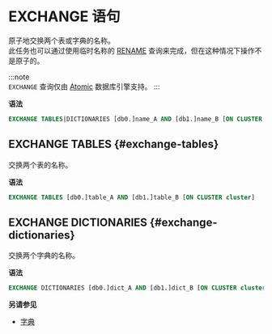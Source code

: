 
# EXCHANGE 语句

原子地交换两个表或字典的名称。  
此任务也可以通过使用临时名称的 [RENAME](./rename.md) 查询来完成，但在这种情况下操作不是原子的。

:::note    
`EXCHANGE` 查询仅由 [Atomic](../../engines/database-engines/atomic.md) 数据库引擎支持。
:::

**语法**

```sql
EXCHANGE TABLES|DICTIONARIES [db0.]name_A AND [db1.]name_B [ON CLUSTER cluster]
```

## EXCHANGE TABLES {#exchange-tables}

交换两个表的名称。

**语法**

```sql
EXCHANGE TABLES [db0.]table_A AND [db1.]table_B [ON CLUSTER cluster]
```

## EXCHANGE DICTIONARIES {#exchange-dictionaries}

交换两个字典的名称。

**语法**

```sql
EXCHANGE DICTIONARIES [db0.]dict_A AND [db1.]dict_B [ON CLUSTER cluster]
```

**另请参见**

- [字典](../../sql-reference/dictionaries/index.md)
